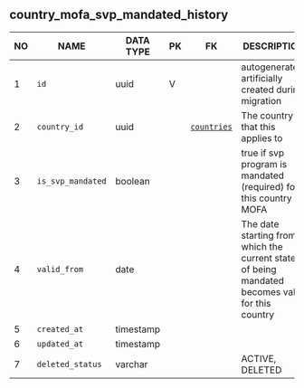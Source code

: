 country_mofa_svp_mandated_history
----------------------------


NO | NAME | DATA TYPE | PK | FK | DESCRIPTION            
---|------|-----------|----|----|-------------
1|`id` | uuid | V |  | autogenerated, artificially created during migration
2|`country_id` | uuid |  | [`countries`](countries.md) | The country that this applies to
3|`is_svp_mandated` | boolean |  |  | true if svp program is mandated (required) for this country by MOFA
4|`valid_from` | date |  |  | The date starting from which the current state of being mandated becomes valid for this country
5|`created_at` | timestamp |  |  | 
6|`updated_at` | timestamp |  |  | 
7|`deleted_status` | varchar |  |  | ACTIVE, DELETED
